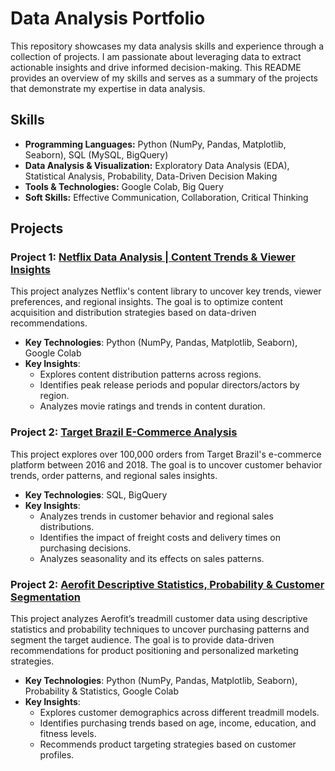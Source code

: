 # Data Analysis Portfolio

This repository showcases my data analysis skills and experience through a collection of projects. I am passionate about leveraging data to extract actionable insights and drive informed decision-making. This README provides an overview of my skills and serves as a summary of the projects that demonstrate my expertise in data analysis.

## Skills

* **Programming Languages:** Python (NumPy, Pandas, Matplotlib, Seaborn), SQL (MySQL, BigQuery)
* **Data Analysis & Visualization:** Exploratory Data Analysis (EDA), Statistical Analysis, Probability, Data-Driven Decision Making
* **Tools & Technologies:** Google Colab, Big Query
* **Soft Skills:** Effective Communication, Collaboration, Critical Thinking

## Projects

### Project 1: [Netflix Data Analysis | Content Trends & Viewer Insights](https://github.com/gokull-lakshmanan/Data-Analytics-Projects/tree/main/Netflix-Data-Exploration(Python))
This project analyzes Netflix's content library to uncover key trends, viewer preferences, and regional insights. The goal is to optimize content acquisition and distribution strategies based on data-driven recommendations.

- **Key Technologies**: Python (NumPy, Pandas, Matplotlib, Seaborn), Google Colab
- **Key Insights**:
  - Explores content distribution patterns across regions.
  - Identifies peak release periods and popular directors/actors by region.
  - Analyzes movie ratings and trends in content duration.

### Project 2: [Target Brazil E-Commerce Analysis](https://github.com/gokull-lakshmanan/Data-Analytics-Projects/tree/main/Target-Brazil-Ecommerce(SQL))
This project explores over 100,000 orders from Target Brazil's e-commerce platform between 2016 and 2018. The goal is to uncover customer behavior trends, order patterns, and regional sales insights.

- **Key Technologies**: SQL, BigQuery
- **Key Insights**:
  - Analyzes trends in customer behavior and regional sales distributions.
  - Identifies the impact of freight costs and delivery times on purchasing decisions.
  - Analyzes seasonality and its effects on sales patterns.

### Project 2: [Aerofit Descriptive Statistics, Probability & Customer Segmentation](https://github.com/gokull-lakshmanan/Data-Analytics-Projects/tree/86460fb60da58b6cf935417bb16ff917123ec2cc/Aerofit%20Descriptive%20Statistics%20%26%20Customer%20Segmentation)
This project analyzes Aerofit’s treadmill customer data using descriptive statistics and probability techniques to uncover purchasing patterns and segment the target audience. The goal is to provide data-driven recommendations for product positioning and personalized marketing strategies.

- **Key Technologies**: Python (NumPy, Pandas, Matplotlib, Seaborn), Probability & Statistics, Google Colab
- **Key Insights**:
  - Explores customer demographics across different treadmill models.
  - Identifies purchasing trends based on age, income, education, and fitness levels.
  - Recommends product targeting strategies based on customer profiles.
